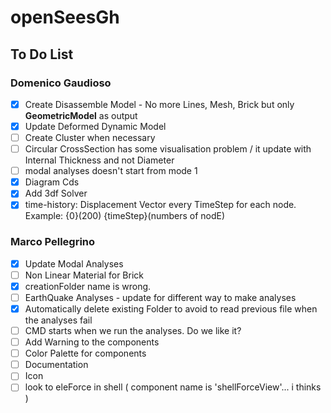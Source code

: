 # openSeesGh
## To Do List

### Domenico Gaudioso

* [x] Create Disassemble Model - No more Lines, Mesh, Brick but only **GeometricModel** as output
* [x] Update Deformed Dynamic Model
* [ ] Create Cluster when necessary
* [ ] Circular CrossSection has some visualisation problem / it update with Internal Thickness and not Diameter
* [ ] modal analyses doesn't start from mode 1
* [x] Diagram Cds
* [x] Add 3df Solver
* [x] time-history: Displacement Vector every TimeStep for each node. Example: {0}(200)   {timeStep}(numbers of nodE)

### Marco Pellegrino

* [x] Update Modal Analyses
* [ ] Non Linear Material for Brick
* [x] creationFolder name is wrong. 
* [ ] EarthQuake Analyses - update for different way to make analyses
* [x] Automatically delete existing Folder to avoid to read previous file when the analyses fail
* [ ] CMD starts when we run the analyses. Do we like it?
* [ ] Add Warning to the components
* [ ] Color Palette for components
* [ ] Documentation
* [ ] Icon
* [ ] look to eleForce in shell ( component name is 'shellForceView'... i thinks )
